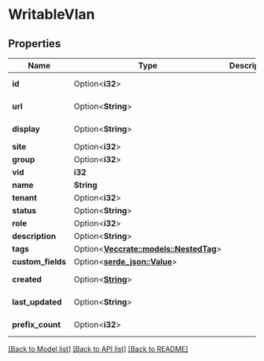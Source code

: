 # WritableVlan

## Properties

Name | Type | Description | Notes
------------ | ------------- | ------------- | -------------
**id** | Option<**i32**> |  | [optional][readonly]
**url** | Option<**String**> |  | [optional][readonly]
**display** | Option<**String**> |  | [optional][readonly]
**site** | Option<**i32**> |  | [optional]
**group** | Option<**i32**> |  | [optional]
**vid** | **i32** |  | 
**name** | **String** |  | 
**tenant** | Option<**i32**> |  | [optional]
**status** | Option<**String**> |  | [optional]
**role** | Option<**i32**> |  | [optional]
**description** | Option<**String**> |  | [optional]
**tags** | Option<[**Vec<crate::models::NestedTag>**](NestedTag.md)> |  | [optional]
**custom_fields** | Option<[**serde_json::Value**](.md)> |  | [optional]
**created** | Option<[**String**](string.md)> |  | [optional][readonly]
**last_updated** | Option<**String**> |  | [optional][readonly]
**prefix_count** | Option<**i32**> |  | [optional][readonly]

[[Back to Model list]](../README.md#documentation-for-models) [[Back to API list]](../README.md#documentation-for-api-endpoints) [[Back to README]](../README.md)


